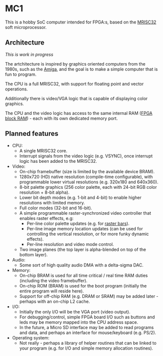 # MC1

This is a hobby SoC computer intended for FPGA:s, based on the [MRISC32](https://github.com/mbitsnbites/mrisc32) soft microprocessor.

## Architecture

*This is work in progress*

The artchitecture is inspired by graphics oriented computers from the 1980s, such as the [Amiga](https://en.wikipedia.org/wiki/Amiga), and the goal is to make a simple computer that is fun to program.

The CPU is a full MRISC32, with support for floating point and vector operations.

Additionally there is video/VGA logic that is capable of displaying color graphics.

The CPU and the video logic has access to the same internal RAM ([FPGA block RAM](https://www.nandland.com/articles/block-ram-in-fpga.html)) - each with its own dedicated memory port.

## Planned features

* CPU:
  * A single MRISC32 core.
  * Interrupt signals from the video logic (e.g. VSYNC), once interrupt logic has been added to the MRISC32.
* Video:
  * On-chip framebuffer (size is limited by the available device BRAM).
  * 1280x720 (HD) native resolution (compile-time configurable), with programmable lower virtual resolutions (e.g. 320x180 and 640x360).
  * 8-bit palette graphics (256 color palette, each with 24-bit RGB color resolution + 8-bit alpha).
  * Lower bit depth modes (e.g. 1-bit and 4-bit) to enable higher resolutions with limited memory.
  * Full color modes (32-bit and 16-bit).
  * A simple programmable raster-synchronized video controller that enables raster effects, e.g:
    * Per-line color palette updates (e.g. for [raster bars](https://en.wikipedia.org/wiki/Raster_bar)).
    * Per-line image memory location updates (can be used for controlling the vertical resolution, or for more funky dynamic effects).
    * Per-line resolution and video mode control.
  * Two image planes (the top layer is alpha-blended on top of the bottom layer).
* Audio:
  * Some sort of high quality audio DMA with a delta-sigma DAC.
* Memory:
  * On-chip BRAM is used for all time critical / real time RAM duties (including the video framebuffer).
  * On-chip ROM (BRAM) is used for the boot program (initially the entire program will reside here).
  * Support for off-chip RAM (e.g. DRAM or SRAM) may be added later - perhaps with an on-chip L2 cache.
* I/O:
  * Initially the only I/O will be the VGA port (video output).
  * For debugging/control, simple FPGA board I/O such as buttons and leds may be memory mapped into the CPU address space.
  * In the future, a Micro SD interface may be added to read programs and data, and perhaps an interface for mouse/keyboard (e.g. PS/2).
* Operating system:
  * Not really - perhaps a library of helper routines that can be linked to your program (e.g. for I/O and simple memory allocation routines).